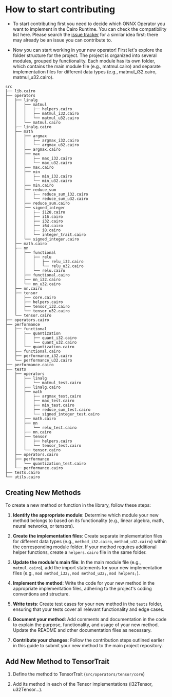 # How to start contributing

- To start contributing first you need to decide which ONNX Operator you want to implement in the Cairo Runtime. You can check the compatibility list here. Please search the [issue tracker](https://github.com/franalgaba/onnx-cairo/issues) for a similar idea first: there may already be an issue you can contribute to.

- Now you can start working in your new operator! First let's explore the folder structure for the project.
The project is organized into several modules, grouped by functionality. Each module has its own folder, which contains the main module file (e.g., matmul.cairo) and separate implementation files for different data types (e.g., matmul_i32.cairo, matmul_u32.cairo).

```
src
├── lib.cairo
├── operators
│   ├── linalg
│   │   ├── matmul
│   │   │   ├── helpers.cairo
│   │   │   ├── matmul_i32.cairo
│   │   │   └── matmul_u32.cairo
│   │   └── matmul.cairo
│   ├── linalg.cairo
│   ├── math
│   │   ├── argmax
│   │   │   ├── argmax_i32.cairo
│   │   │   └── argmax_u32.cairo
│   │   ├── argmax.cairo
│   │   ├── max
│   │   │   ├── max_i32.cairo
│   │   │   └── max_u32.cairo
│   │   ├── max.cairo
│   │   ├── min
│   │   │   ├── min_i32.cairo
│   │   │   └── min_u32.cairo
│   │   ├── min.cairo
│   │   ├── reduce_sum
│   │   │   ├── reduce_sum_i32.cairo
│   │   │   └── reduce_sum_u32.cairo
│   │   ├── reduce_sum.cairo
│   │   ├── signed_integer
│   │   │   ├── i128.cairo
│   │   │   ├── i16.cairo
│   │   │   ├── i32.cairo
│   │   │   ├── i64.cairo
│   │   │   ├── i8.cairo
│   │   │   └── integer_trait.cairo
│   │   └── signed_integer.cairo
│   ├── math.cairo
│   ├── nn
│   │   ├── functional
│   │   │   ├── relu
│   │   │   │   ├── relu_i32.cairo
│   │   │   │   └── relu_u32.cairo
│   │   │   └── relu.cairo
│   │   ├── functional.cairo
│   │   ├── nn_i32.cairo
│   │   └── nn_u32.cairo
│   ├── nn.cairo
│   ├── tensor
│   │   ├── core.cairo
│   │   ├── helpers.cairo
│   │   ├── tensor_i32.cairo
│   │   └── tensor_u32.cairo
│   └── tensor.cairo
├── operators.cairo
├── performance
│   ├── functional
│   │   ├── quantization
│   │   │   ├── quant_i32.cairo
│   │   │   └── quant_u32.cairo
│   │   └── quantization.cairo
│   ├── functional.cairo
│   ├── performance_i32.cairo
│   └── performance_u32.cairo
├── performance.cairo
├── tests
│   ├── operators
│   │   ├── linalg
│   │   │   └── matmul_test.cairo
│   │   ├── linalg.cairo
│   │   ├── math
│   │   │   ├── argmax_test.cairo
│   │   │   ├── max_test.cairo
│   │   │   ├── min_test.cairo
│   │   │   ├── reduce_sum_test.cairo
│   │   │   └── signed_integer_test.cairo
│   │   ├── math.cairo
│   │   ├── nn
│   │   │   └── relu_test.cairo
│   │   ├── nn.cairo
│   │   ├── tensor
│   │   │   ├── helpers.cairo
│   │   │   └── tensor_test.cairo
│   │   └── tensor.cairo
│   ├── operators.cairo
│   ├── performance
│   │   └── quantization_test.cairo
│   └── performance.cairo
├── tests.cairo
└── utils.cairo
```

## Creating New Methods

To create a new method or function in the library, follow these steps:

1. **Identify the appropriate module**: Determine which module your new method belongs to based on its functionality (e.g., linear algebra, math, neural networks, or tensors).

2. **Create the implementation files**: Create separate implementation files for different data types (e.g., `method_i32.cairo`, `method_u32.cairo`) within the corresponding module folder. If your method requires additional helper functions, create a `helpers.cairo` file in the same folder.

3. **Update the module's main file**: In the main module file (e.g., `matmul.cairo`), add the import statements for your new implementation files (e.g., `mod method_i32;`, `mod method_u32;`, `mod helpers;`).

4. **Implement the method**: Write the code for your new method in the appropriate implementation files, adhering to the project's coding conventions and structure.

5. **Write tests**: Create test cases for your new method in the `tests` folder, ensuring that your tests cover all relevant functionality and edge cases.

6. **Document your method**: Add comments and documentation in the code to explain the purpose, functionality, and usage of your new method. Update the README and other documentation files as necessary.

7. **Contribute your changes**: Follow the contribution steps outlined earlier in this guide to submit your new method to the main project repository.

## Add New Method to TensorTrait

1. Define the method to TensorTrait (`src/operators/tensor/core`) 

2. Add its method in each of the Tensor implementations (i32Tensor, u32Tensor...).
